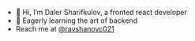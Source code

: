 - 👋 Hi, I’m Daler Sharifkulov, a fronted react developer
- 👀 Eagerly learning the art of backend 
-   Reach me at [@ravshanovc021](https://t.me/ravshanovc021)
